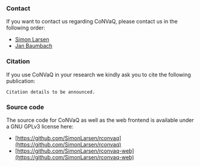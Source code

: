 ### Contact

If you want to contact us regarding CoNVaQ, please contact us in the following order:

<ul>
  <li><a href="mailto:&#115;&#106;&#108;&#097;&#114;&#115;&#101;&#110;&#064;&#105;&#109;&#097;&#100;&#097;&#046;&#115;&#100;&#117;&#046;&#100;&#107;">Simon Larsen</a></li>
  <li><a href="mailto:&#106;&#097;&#110;&#046;&#098;&#097;&#117;&#109;&#098;&#097;&#099;&#104;&#064;&#119;&#122;&#119;&#046;&#116;&#117;&#109;&#046;&#100;&#101;">Jan Baumbach</a></li>
</ul>


### Citation

If you use CoNVaQ in your research we kindly ask you to cite the following publication:

    Citation details to be announced.

### Source code

The source code for CoNVaQ as well as the web frontend is available under a GNU GPLv3 license here:

* [https://github.com/SimonLarsen/rconvaq](https://github.com/SimonLarsen/rconvaq)
* [https://github.com/SimonLarsen/rconvaq-web](https://github.com/SimonLarsen/rconvaq-web)
